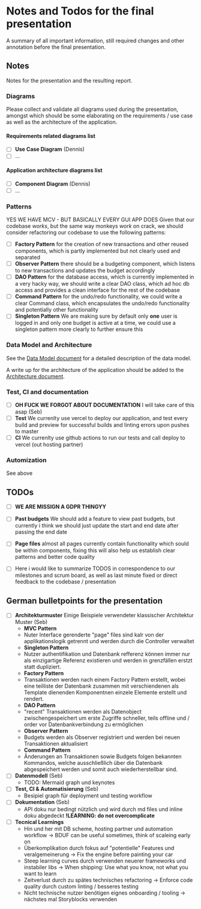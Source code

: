# Notes and Todos for the final presentation

A summary of all important information, still required changes and other annotation before the final presentation.

## **Notes**

Notes for the presentation and the resulting report.
### Diagrams

Please collect and validate all diagrams used during the presentation, amongst which should be some elaborating on the requirements / use case as well as the architecture of the application.

#### Requirements related diagrams list
 - [ ] **Use Case Diagram** (Dennis)
 - [ ] ...

#### Application architecture diagrams list
 - [ ] **Component Diagram** (Dennis)
 - [ ] ...

### Patterns
YES WE HAVE MCV - BUT BASICALLY EVERY GUI APP DOES
Given that our codebase *works*, but the same way monkeys *work* on crack, we should consider refactoring our codebase to use the following patterns:

 - [ ] **Factory Pattern** for the creation of new transactions and other reused components, which is partly implemented but not clearly used and separated
 - [ ] **Observer Pattern** there should be a budgeting component, which listens to new transactions and updates the budget accordingly
 - [ ] **DAO Pattern**  for the database access, which is currently implemented in a very hacky way, we should write a clear DAO class, which ad hoc db access and provides a clean interface for the rest of the codebase
 - [ ] **Command Pattern** for the undo/redo functionality, we could write a clear Command class, which encapsulates the undo/redo functionality and potentially other functionality
 - [ ] **Singleton Pattern** We are making sure by default only **one** user is logged in and only one budget is active at a time, we could use a singleton pattern more clearly to further ensure this

### Data Model and Architecture

See the [Data Model document](Datamodel.md) for a detailed description of the data model.

A write up for the architecture of the application should be added to the [Architecture document](Architecture.md).

### Test, CI and documentation

 - [ ] **OH FUCK WE FORGOT ABOUT DOCUMENTATION** I will take care of this asap (Seb)
 - [ ] **Test** We currenlty use vercel to deploy our application, and test every build and preview for successful builds and linting errors upon pushes to master
 - [ ] **CI** We currenlty use github actions to run our tests and call deploy to vercel (out hosting partner)

### Automization

See above

## TODOs 
 - [ ] **WE ARE MISSIGN A GDPR THINGYY**
 - [ ] **Past budgets** We should add a feature to view past budgets, but currently i think we should just update the start and end date after passing the end date
 - [ ] **Page files** almost all pages currently contain functionality which sould be within components, fixing this will also help us establish clear patterns and better code quality

 - [ ] Here i would like to summarize TODOS in correspondence to our milestones and scrum board, as well as last minute fixed or direct feedback to the codebase / presentation


## German bulletpoints for the presentation

 - [ ] **Architekturmuster** Einige Beispiele verwendeter klassischer Architektur Muster (Seb)
   - **MVC Pattern**
   - Nuter Interface gerenderte "page" files sind kalr von der applikationslogik getrennt und werden durch die Controller verwaltet 
   -  **Singleton Pattern** 
   -  Nutzer authentifikation und Datenbank refferenz können immer nur als einzigartige Referenz existieren und werden in grenzfällen erstzt statt dupliziert.
   -  **Factory Pattern**
   -  Transaktionen werden nach einem Factory Pattern erstellt, wobei eine teilliste der Datenbank zusammen mit verschiendenen als Template dienenden Komponentnen einzele Elemente erstellt und rendert.
   -  **DAO Pattern**
   -  "recent" Transaktionen werden als Datenobject zwischengespeichert um erste Zugriffe schneller, teils offline und / order vor Datenbankverbindung zu ermöglichen
   -  **Observer Pattern** 
   -  Budgets werden als Observer registriert und werden bei neuen Transaktionen aktualisiert
   -  **Command Pattern**
   -  Änderungen an Transaktionen sowie Budgets folgen bekannten Kommandos, welche ausschließlich über die Datenbank abgespeichert werden und somit auch wiederherstellbar sind.
 - [ ] **Datenmodell** (Seb)
    - TODO: Mermaid graph und keynotes 
 - [ ] **Test, CI & Automatisierung** (Seb)
    - Besipiel graph für deployment und testing workflow 
 - [ ] **Dokumentation** (Seb)
     - API doku nur bedingt nützlich und wird durch md files und inline doku abgedeckt **!LEARNING: do not overcomplicate**
 - [ ] **Tecnical Learnings**
     - Hin und her mit DB scheme, hosting partner und automation workflow -> BDUF can be useful sometimes, think of scaleing early on
     - Überkomplikation durch fokus auf "potentielle" Features und veralgemeinerung -> Fix the engine before painting your car
     - Steep learning curves durch verwenden neuerer frameworks und instabiler libs -> When shipping: Use what you know, not what you want to learn 
     - Zeitverlust durch zu spätes technisches refactoring -> Enforce code quality durch custom linting / besseres testing
     - Nicht technische nutzer benötigen eignes onboarding / tooling -> nächstes mal Storyblocks verwenden